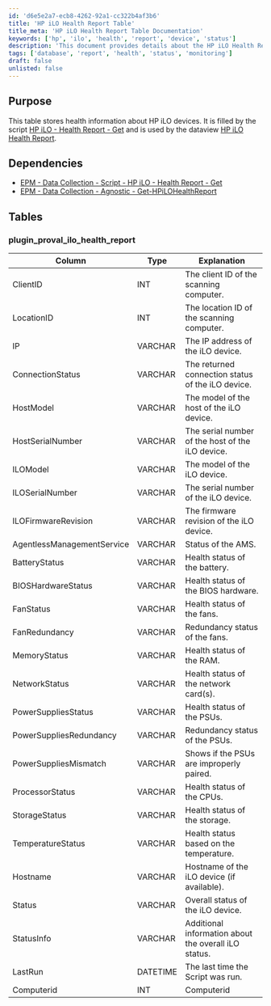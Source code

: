 ```yaml
---
id: 'd6e5e2a7-ecb8-4262-92a1-cc322b4af3b6'
title: 'HP iLO Health Report Table'
title_meta: 'HP iLO Health Report Table Documentation'
keywords: ['hp', 'ilo', 'health', 'report', 'device', 'status']
description: 'This document provides details about the HP iLO Health Report table, including its purpose, dependencies, and the structure of the data it stores about HP iLO devices. It outlines the columns, data types, and explanations for each entry, helping users understand the health information collected by the script.'
tags: ['database', 'report', 'health', 'status', 'monitoring']
draft: false
unlisted: false
---
```

## Purpose

This table stores health information about HP iLO devices. It is filled by the script [HP iLO - Health Report - Get](https://proval.itglue.com/DOC-5078775-10072559) and is used by the dataview [HP iLO Health Report](https://proval.itglue.com/DOC-5078775-10072561).

## Dependencies

- [EPM - Data Collection - Script - HP iLO - Health Report - Get](https://proval.itglue.com/DOC-5078775-10072559)
- [EPM - Data Collection - Agnostic - Get-HPiLOHealthReport](https://proval.itglue.com/DOC-5078775-10072511)

## Tables

### plugin_proval_ilo_health_report

| Column                       | Type     | Explanation                                            |
|------------------------------|----------|-------------------------------------------------------|
| ClientID                     | INT      | The client ID of the scanning computer.               |
| LocationID                   | INT      | The location ID of the scanning computer.             |
| IP                           | VARCHAR  | The IP address of the iLO device.                     |
| ConnectionStatus             | VARCHAR  | The returned connection status of the iLO device.     |
| HostModel                    | VARCHAR  | The model of the host of the iLO device.             |
| HostSerialNumber             | VARCHAR  | The serial number of the host of the iLO device.     |
| ILOModel                     | VARCHAR  | The model of the iLO device.                          |
| ILOSerialNumber              | VARCHAR  | The serial number of the iLO device.                  |
| ILOFirmwareRevision          | VARCHAR  | The firmware revision of the iLO device.              |
| AgentlessManagementService    | VARCHAR  | Status of the AMS.                                    |
| BatteryStatus                | VARCHAR  | Health status of the battery.                          |
| BIOSHardwareStatus           | VARCHAR  | Health status of the BIOS hardware.                   |
| FanStatus                    | VARCHAR  | Health status of the fans.                            |
| FanRedundancy                | VARCHAR  | Redundancy status of the fans.                        |
| MemoryStatus                 | VARCHAR  | Health status of the RAM.                             |
| NetworkStatus                | VARCHAR  | Health status of the network card(s).                 |
| PowerSuppliesStatus          | VARCHAR  | Health status of the PSUs.                            |
| PowerSuppliesRedundancy      | VARCHAR  | Redundancy status of the PSUs.                        |
| PowerSuppliesMismatch        | VARCHAR  | Shows if the PSUs are improperly paired.              |
| ProcessorStatus              | VARCHAR  | Health status of the CPUs.                            |
| StorageStatus                | VARCHAR  | Health status of the storage.                          |
| TemperatureStatus            | VARCHAR  | Health status based on the temperature.               |
| Hostname                     | VARCHAR  | Hostname of the iLO device (if available).           |
| Status                       | VARCHAR  | Overall status of the iLO device.                     |
| StatusInfo                   | VARCHAR  | Additional information about the overall iLO status.  |
| LastRun                      | DATETIME | The last time the Script was run.                     |
| Computerid                   | INT      | Computerid                                           |







